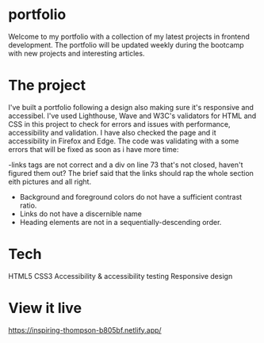 # portfolio
Welcome to my portfolio with a collection of my latest projects in frontend development. The portfolio will be updated weekly during the bootcamp with new projects and interesting articles.

# The project 
I've built a portfolio following a design also making sure it's responsive and accessibel. 
I've used Lighthouse, Wave and W3C's validators for HTML and CSS in this project to check for errors and issues with performance, accessibility and validation. I have also checked the page and it accessibility in Firefox and Edge. The code was validating with a some errors that will be fixed as soon as i have more time: 

-links tags are not correct and a div on line 73 that's not closed, haven't figured them out? The brief said that the links should rap the whole section eith pictures and all right. 
- Background and foreground colors do not have a sufficient contrast ratio.
- Links do not have a discernible name
- Heading elements are not in a sequentially-descending order. 

# Tech 
HTML5
CSS3
Accessibility & accessibility testing
Responsive design

# View it live
https://inspiring-thompson-b805bf.netlify.app/